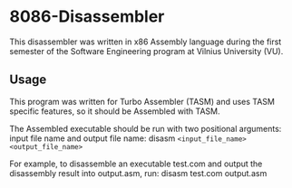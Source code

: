 # 8086-Disassembler
This disassembler was written in x86 Assembly language during the first semester of the Software Engineering program at Vilnius University (VU).
## Usage
This program was written for Turbo Assembler (TASM) and uses TASM specific features, so it should be Assembled with TASM.

The Assembled executable should be run with two positional arguments: input file name and output file name:
disasm `<input_file_name> <output_file_name>`

For example, to disassemble an executable test.com and output the disassembly result into output.asm, run:
disasm test.com output.asm

